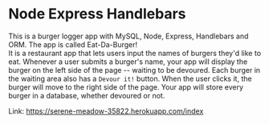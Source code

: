 # Node Express Handlebars


This is a burger logger app with MySQL, Node, Express, Handlebars and ORM.  The app is called Eat-Da-Burger!  
It is a restaurant app that lets users input the names of burgers they'd like to eat.  Whenever a user submits a burger's name, your app will display the burger on the left side of the page -- waiting to be devoured. Each burger in the waiting area also has a `Devour it!` button. When the user clicks it, the burger will move to the right side of the page.  Your app will store every burger in a database, whether devoured or not.

Link: https://serene-meadow-35822.herokuapp.com/index

